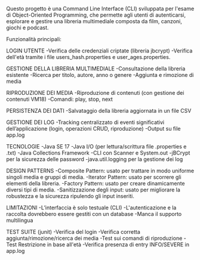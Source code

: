 Questo progetto è una Command Line Interface (CLI) sviluppata per l'esame di Object-Oriented Programming,
che permette agli utenti di autenticarsi, esplorare e gestire una libreria multimediale composta da film, canzoni, giochi e podcast.

Funzionalità principali:

LOGIN UTENTE
-Verifica delle credenziali criptate (libreria jbcrypt) 
-Verifica dell'età tramite i file users_hash.properties e user_ages.properties.

GESTIONE DELLA LIBRERIA MULTIMEDIALE
-Consultazione della libreria esistente
-Ricerca per titolo, autore, anno o genere
-Aggiunta e rimozione di media

RIPRODUZIONE DEI MEDIA
-Riproduzione di contenuti (con gestione dei contenuti VM18)
-Comandi: play, stop, next

PERSISTENZA DEI DATI
-Salvataggio della libreria aggiornata in un file CSV

GESTIONE DEI LOG
-Tracking centralizzato di eventi significativi dell’applicazione (login, operazioni CRUD, riproduzione)
-Output su file app.log

TECNOLOGIE
-Java SE 17
-Java I/O (per lettura/scrittura file .properties e .txt)
-Java Collections Framework
-CLI con Scanner e System.out
-jBCrypt per la sicurezza delle password
-java.util.logging per la gestione dei log

DESIGN PATTERNS
-Composite Pattern: usato per trattare in modo uniforme singoli media e gruppi di media.
-Iterator Pattern: usato per scorrere gli elementi della libreria.
-Factory Pattern: usato per creare dinamicamente diversi tipi di media.
-Sanitizzazione degli input: usato per migliorare la robustezza e la sicurezza ripulendo gli input inseriti.

LIMITAZIONI
-L’interfaccia è solo testuale (CLI)
-L'autenticazione e la raccolta dovrebbero essere gestiti con un database
-Manca il supporto multilingua

TEST SUITE (junit)
-Verifica del login
-Verifica corretta aggiunta/rimozione/ricerca dei media
-Test sui comandi di riproduzione
-Test Restrizione in base all'età
-Verifica presenza di entry INFO/SEVERE in app.log